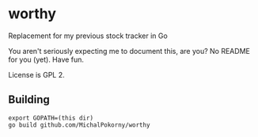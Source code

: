 # worthy
Replacement for my previous stock tracker in Go

You aren't seriously expecting me to document this, are you? No README for you (yet). Have fun.

License is GPL 2.

## Building
```
export GOPATH=(this dir)
go build github.com/MichalPokorny/worthy
```
